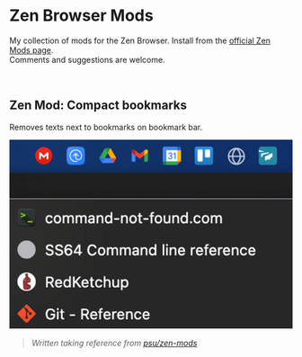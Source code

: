 # Zen Browser Mods

My collection of mods for the Zen Browser. Install from the [official Zen Mods page](https://zen-browser.app/mods).  
Comments and suggestions are welcome.

<br>

## Zen Mod: Compact bookmarks

Removes texts next to bookmarks on bookmark bar.

![screenshot](./compact-bookmarks/compact-bookmarks.png)

> _Written taking reference from [psu/zen-mods](https://github.com/psu/zen-mods)_
